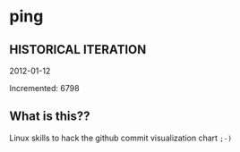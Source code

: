 # ping

## HISTORICAL ITERATION
2012-01-12

Incremented: 6798

## What is this?? 
Linux skills to hack the github commit visualization chart `;-)`
